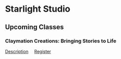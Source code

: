 # Starlight Studio

## Upcoming Classes

### Claymation Creations: Bringing Stories to Life 

[Description](pages/workshops/claymationcreations.md) &nbsp; &nbsp;  [Register](https://www.paypal.com/ncp/payment/ZG7BYU3E3K6NC)
